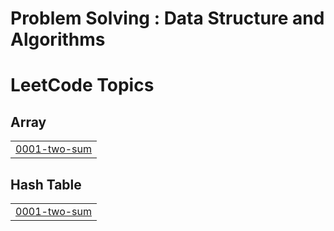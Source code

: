 # Problem Solving : Data Structure and Algorithms


<!---LeetCode Topics Start-->
# LeetCode Topics
## Array
|  |
| ------- |
| [0001-two-sum](https://github.com/vinaykumar007/leetcode-DSA-journey/tree/master/0001-two-sum) |
## Hash Table
|  |
| ------- |
| [0001-two-sum](https://github.com/vinaykumar007/leetcode-DSA-journey/tree/master/0001-two-sum) |
<!---LeetCode Topics End-->
